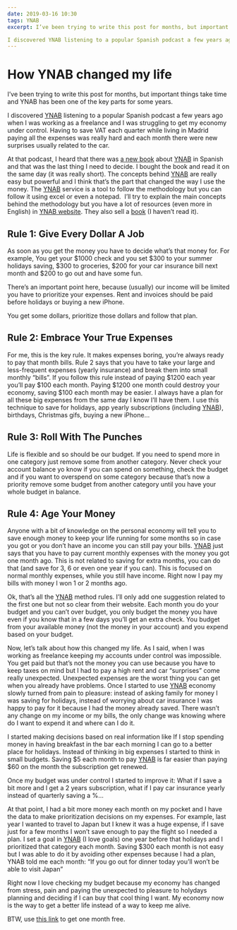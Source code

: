 ```yaml
---
date: 2019-03-16 10:30
tags: YNAB
excerpt: I’ve been trying to write this post for months, but important things take time and YNAB has been one of the key parts for some years.

I discovered YNAB listening to a popular Spanish podcast a few years ago when I was working as a freelance and I was struggling to get my economy under control. Having to save VAT each quarter while living in Madrid paying all the expenses was really hard and each month there were new surprises usually related to the car. Ynab changed my life and in this post I'll explain why.
---
```

# How YNAB changed my life

I’ve been trying to write this post for months, but important things take time and YNAB has been one of the key parts for some years.

I discovered [YNAB](https://ynab.com/referral/?ref=ZR3TKOTMYpCMxC6H&amp;utm_source=customer_referral) listening to a popular Spanish podcast a few years ago when I was working as a freelance and I was struggling to get my economy under control. Having to save VAT each quarter while living in Madrid paying all the expenses was really hard and each month there were new surprises usually related to the car.

At that podcast, I heard that there was [a new book](https://itunes.apple.com/es/book/ynab-pon-en-orden-tu-econom%C3%ADa-con-you-need-a-budget/id1031088775?l=en&amp;mt=11) about [YNAB](https://ynab.com/referral/?ref=ZR3TKOTMYpCMxC6H&amp;utm_source=customer_referral) in Spanish and that was the last thing I need to decide. I bought the book and read it on the same day (it was really short). The concepts behind [YNAB](https://ynab.com/referral/?ref=ZR3TKOTMYpCMxC6H&amp;utm_source=customer_referral) are really easy but powerful and I think that’s the part that changed the way I use the money. The [YNAB](https://ynab.com/referral/?ref=ZR3TKOTMYpCMxC6H&amp;utm_source=customer_referral) service is a tool to follow the methodology but you can follow it using excel or even a notepad.  I’ll try to explain the main concepts behind the methodology but you have a lot of resources (even more in English) in [YNAB website](https://www.youneedabudget.com). They also sell a [book](https://www.youneedabudget.com/book-order-now/) (I haven’t read it).

## Rule 1: Give Every Dollar A Job

As soon as you get the money you have to decide what’s that money for. For example, You get your $1000 check and you set $300 to your summer holidays saving, $300 to groceries, $200 for your car insurance bill next month and $200 to go out and have some fun.

There’s an important point here, because (usually) our income will be limited you have to prioritize your expenses. Rent and invoices should be paid before holidays or buying a new iPhone.

You get some dollars, prioritize those dollars and follow that plan.

## Rule 2: Embrace Your True Expenses

For me, this is the key rule. It makes expenses boring, you’re always ready to pay that month bills. Rule 2 says that you have to take your large and less-frequent expenses (yearly insurance) and break them into small monthly “bills”. If you follow this rule instead of paying $1200 each year you’ll pay $100 each month. Paying $1200 one month could destroy your economy, saving $100 each month may be easier. I always have a plan for all these big expenses from the same day I know I’ll have them. I use this technique to save for holidays, app yearly subscriptions (including [YNAB](https://ynab.com/referral/?ref=ZR3TKOTMYpCMxC6H&amp;utm_source=customer_referral)), birthdays, Christmas gifs, buying a new iPhone…

## Rule 3: Roll With The Punches

Life is flexible and so should be our budget. If you need to spend more in one category just remove some from another category. Never check your account balance yo know if you can spend on something, check the budget and if you want to overspend on some category because that’s now a priority remove some budget from another category until you have your whole budget in balance.

## Rule 4: Age Your Money

Anyone with a bit of knowledge on the personal economy will tell you to save enough money to keep your life running for some months so in case you got or you don’t have an income you can still pay your bills. [YNAB](https://ynab.com/referral/?ref=ZR3TKOTMYpCMxC6H&amp;utm_source=customer_referral) just says that you have to pay current monthly expenses with the money you got one month ago. This is not related to saving for extra months, you can do that (and save for 3, 6 or even one year if you can). This is focused on normal monthly expenses, while you still have income. Right now I pay my bills with money I won 1 or 2 months ago.

Ok, that’s all the [YNAB](https://ynab.com/referral/?ref=ZR3TKOTMYpCMxC6H&amp;utm_source=customer_referral) method rules. I’ll only add one suggestion related to the first one but not so clear from their website. Each month you do your budget and you can’t over budget, you only budget the money you have even if you know that in a few days you’ll get an extra check. You budget from your available money (not the money in your account) and you expend based on your budget.

Now, let’s talk about how this changed my life. As I said, when I was working as freelance keeping my accounts under control was impossible. You get paid but that’s not the money you can use because you have to keep taxes on mind but I had to pay a high rent and car “surprises” come really unexpected. Unexpected expenses are the worst thing you can get when you already have problems. Once I started to use [YNAB](https://ynab.com/referral/?ref=ZR3TKOTMYpCMxC6H&amp;utm_source=customer_referral) economy slowly turned from pain to pleasure: instead of asking family for money I was saving for holidays, instead of worrying about car insurance I was happy to pay for it because I had the money already saved. There wasn’t any change on my income or my bills, the only change was knowing where do I want to expend it and where can I do it.

I started making decisions based on real information like If I stop spending money in having breakfast in the bar each morning I can go to a better place for holidays. Instead of thinking in big expenses I started to think in small budgets. Saving $5 each month to pay [YNAB](https://ynab.com/referral/?ref=ZR3TKOTMYpCMxC6H&amp;utm_source=customer_referral) is far easier than paying $60 on the month the subscription get renewed.

Once my budget was under control I started to improve it: What if I save a bit more and I get a 2 years subscription, what if I pay car insurance yearly instead of quarterly saving a %…

At that point, I had a bit more money each month on my pocket and I have the data to make prioritization decisions on my expenses. For example, last year I wanted to travel to Japan but I knew it was a huge expense, if I save just for a few months I won’t save enough to pay the flight so I needed a plan. I set a goal in [YNAB](https://ynab.com/referral/?ref=ZR3TKOTMYpCMxC6H&amp;utm_source=customer_referral) (I love goals) one year before that holidays and I prioritized that category each month. Saving $300 each month is not easy but I was able to do it by avoiding other expenses because I had a plan, YNAB told me each month: “If you go out for dinner today you’ll won’t be able to visit Japan”

Right now I love checking my budget because my economy has changed from stress, pain and paying the unexpected to pleasure to holydays planning and deciding if I can buy that cool thing I want. My economy now is the way to get a better life instead of a way to keep me alive.

BTW, use [this link](https://ynab.com/referral/?ref=ZR3TKOTMYpCMxC6H&amp;utm_source=customer_referral) to get one month free.
